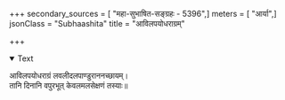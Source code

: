 +++
secondary_sources = [ "महा-सुभाषित-सङ्ग्रहः - 5396",]
meters = [ "आर्या",]
jsonClass = "Subhaashita"
title = "आविलपयोधराग्रम्"

+++

<details open><summary>Text</summary>

आविलपयोधराग्रं लवलीदलपाण्डुराननच्छायम्।  
तानि दिनानि वपुरभूत् केवलमलसेक्षणं तस्याः॥
</details>

